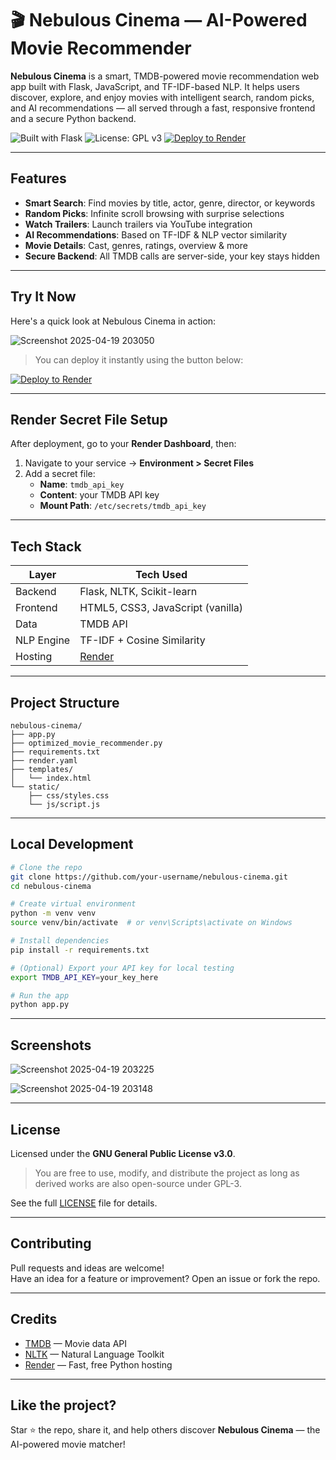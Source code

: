 # 🎬 Nebulous Cinema — AI-Powered Movie Recommender

**Nebulous Cinema** is a smart, TMDB-powered movie recommendation web app built with Flask, JavaScript, and TF-IDF-based NLP. It helps users discover, explore, and enjoy movies with intelligent search, random picks, and AI recommendations — all served through a fast, responsive frontend and a secure Python backend.

![Built with Flask](https://img.shields.io/badge/Built%20With-Flask-blue?logo=flask&logoColor=white)
![License: GPL v3](https://img.shields.io/badge/License-GPLv3-blue.svg)
[![Deploy to Render](https://render.com/images/deploy-to-render-button.svg)](https://render.com/deploy)

---

## Features

-  **Smart Search**: Find movies by title, actor, genre, director, or keywords
-  **Random Picks**: Infinite scroll browsing with surprise selections
-  **Watch Trailers**: Launch trailers via YouTube integration
-  **AI Recommendations**: Based on TF-IDF & NLP vector similarity
-  **Movie Details**: Cast, genres, ratings, overview & more
-  **Secure Backend**: All TMDB calls are server-side, your key stays hidden

---

## Try It Now

Here's a quick look at Nebulous Cinema in action:

  ![Screenshot 2025-04-19 203050](https://github.com/user-attachments/assets/41d76e86-ccfc-4e6a-b986-40c6250ee4c3)

>  You can deploy it instantly using the button below:

[![Deploy to Render](https://render.com/images/deploy-to-render-button.svg)](https://render.com/deploy)

---

##  Render Secret File Setup

After deployment, go to your **Render Dashboard**, then:

1. Navigate to your service → **Environment > Secret Files**
2. Add a secret file:
   - **Name**: `tmdb_api_key`
   - **Content**: your TMDB API key
   - **Mount Path**: `/etc/secrets/tmdb_api_key`

---

##  Tech Stack

| Layer      | Tech Used                      |
|------------|--------------------------------|
| Backend    | Flask, NLTK, Scikit-learn      |
| Frontend   | HTML5, CSS3, JavaScript (vanilla) |
| Data       | TMDB API                       |
| NLP Engine | TF-IDF + Cosine Similarity     |
| Hosting    | [Render](https://render.com)   |

---

##  Project Structure

```
nebulous-cinema/
├── app.py
├── optimized_movie_recommender.py
├── requirements.txt
├── render.yaml
├── templates/
│   └── index.html
└── static/
    ├── css/styles.css
    └── js/script.js
```

---

##  Local Development

```bash
# Clone the repo
git clone https://github.com/your-username/nebulous-cinema.git
cd nebulous-cinema

# Create virtual environment
python -m venv venv
source venv/bin/activate  # or venv\Scripts\activate on Windows

# Install dependencies
pip install -r requirements.txt

# (Optional) Export your API key for local testing
export TMDB_API_KEY=your_key_here

# Run the app
python app.py
```

---

##  Screenshots

 ![Screenshot 2025-04-19 203225](https://github.com/user-attachments/assets/f6263411-0dde-4d2b-90f5-1108091e1aec)

 ![Screenshot 2025-04-19 203148](https://github.com/user-attachments/assets/d3d93aeb-637d-4c42-b9ad-bead84cc82fb)

---

##  License

Licensed under the **GNU General Public License v3.0**.

> You are free to use, modify, and distribute the project as long as derived works are also open-source under GPL-3.

 See the full [LICENSE](LICENSE) file for details.

---

##  Contributing

Pull requests and ideas are welcome!  
Have an idea for a feature or improvement? Open an issue or fork the repo.

---

##  Credits

- [TMDB](https://www.themoviedb.org/) — Movie data API  
- [NLTK](https://www.nltk.org/) — Natural Language Toolkit  
- [Render](https://render.com/) — Fast, free Python hosting

---

##  Like the project?

Star ⭐ the repo, share it, and help others discover **Nebulous Cinema** — the AI-powered movie matcher!
